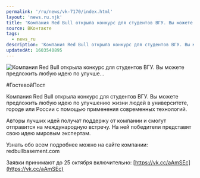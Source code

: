 ```yaml
---
permalink: '/ru/news/vk-7170/index.html'
layout: 'news.ru.njk'
title: 'Компания Red Bull открыла конкурс для студентов ВГУ. Вы можете предложить любую идею по улучше'
source: ВКонтакте
tags:
  - news_ru
description: 'Компания Red Bull открыла конкурс для студентов ВГУ. Вы можете предложить любую идею по улучше…'
updatedAt: 1603540895
---
```

![Компания Red Bull открыла конкурс для студентов ВГУ. Вы можете предложить любую идею по улучше…](https://sun9-16.userapi.com/impg/-I5Ay_OUXL0_EzxdEo2o9Ga1yXG3IoRkoseCfw/Bnq_RsS_imQ.jpg?size=1280x853&quality=96&proxy=1&sign=bfe3fff61ed394a50fa1370535003703&c_uniq_tag=4yvagm8PFiaD1pLArdZ33wiBSsxZs54CgCE-VZDbHqw&type=album)

#ГостевойПост

Компания Red Bull открыла конкурс для студентов ВГУ. Вы можете предложить любую идею по улучшению жизни людей в университете, городе или России с помощью применения современных технологий.

Авторы лучших идей получат поддержу от компании и смогут отправится на международную встречу. На ней победители представят свою идею мировым экспертам.

Узнать обо всем подробнее можно на сайте компании: redbullbasement.com

Заявки принимают до 25 октября включительно: [https://vk.cc/aAmSEc](https://vk.cc/aAmSEc)
